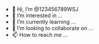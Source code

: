 - 👋 Hi, I’m @123456789WSJ
- 👀 I’m interested in ...
- 🌱 I’m currently learning ...
- 💞️ I’m looking to collaborate on ...
- 📫 How to reach me ...

<!---
123456789WSJ/123456789WSJ is a ✨ special ✨ repository because its `README.md` (this file) appears on your GitHub profile.
You can click the Preview link to take a look at your changes.
--->
